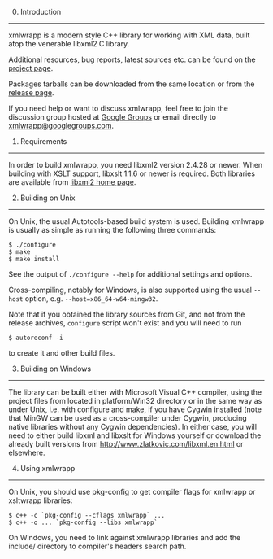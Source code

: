 0. Introduction
---------------

xmlwrapp is a modern style C++ library for working with XML data, built atop
the venerable libxml2 C library.

Additional resources, bug reports, latest sources etc. can be found on the
[project page](https://vslavik.github.io/xmlwrapp/).

Packages tarballs can be downloaded from the same location or from the
[release page](https://github.com/vslavik/xmlwrapp/releases).

If you need help or want to discuss xmlwrapp, feel free to join the discussion
group hosted at [Google Groups](https://groups.google.com/group/xmlwrapp)
or email directly to xmlwrapp@googlegroups.com.


1. Requirements
---------------

In order to build xmlwrapp, you need libxml2 version 2.4.28 or newer. When
building with XSLT support, libxslt 1.1.6 or newer is required. Both libraries
are available from [libxml2 home page](https://xmlsoft.org).


2. Building on Unix
-------------------

On Unix, the usual Autotools-based build system is used. Building xmlwrapp is
usually as simple as running the following three commands:

    $ ./configure
    $ make
    $ make install

See the output of `./configure --help` for additional settings and options.

Cross-compiling, notably for Windows, is also supported using the usual
`--host` option, e.g. `--host=x86_64-w64-mingw32`.

Note that if you obtained the library sources from Git, and not from the
release archives, `configure` script won't exist and you will need to run

    $ autoreconf -i

to create it and other build files.


3. Building on Windows
----------------------

The library can be built either with Microsoft Visual C++ compiler, using the
project files from located in platform/Win32 directory or in the same way as
under Unix, i.e. with configure and make, if you have Cygwin installed (note
that MinGW can be used as a cross-compiler under Cygwin, producing native
libraries without any Cygwin dependencies). In either case, you will need to
either build libxml and libxslt for Windows yourself or download the already
built versions from http://www.zlatkovic.com/libxml.en.html or elsewhere.


4. Using xmlwrapp
-----------------

On Unix, you should use pkg-config to get compiler flags for xmlwrapp or
xsltwrapp libraries:

    $ c++ -c `pkg-config --cflags xmlwrapp` ...
    $ c++ -o ... `pkg-config --libs xmlwrapp`

On Windows, you need to link against xmlwrapp libraries and add the include/
directory to compiler's headers search path.

